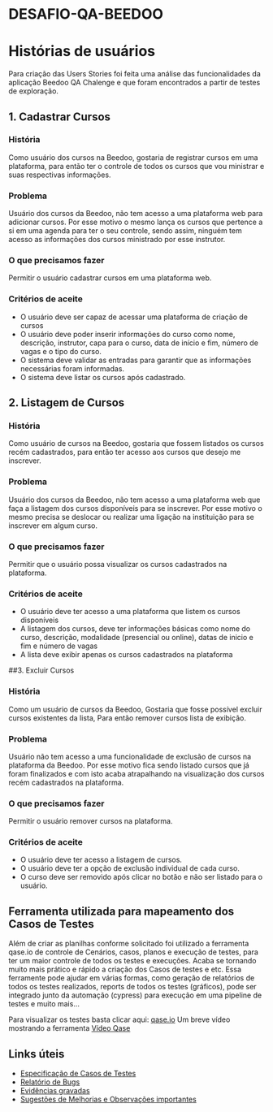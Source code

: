 # DESAFIO-QA-BEEDOO

# Histórias de usuários

Para criação das Users Stories foi feita uma análise das funcionalidades da aplicação Beedoo QA Chalenge e que foram encontrados a partir de testes de exploração.

## 1. Cadastrar Cursos

### História 
Como usuário dos cursos na Beedoo, 
gostaria de registrar cursos em uma plataforma, 
para então ter o controle de todos os cursos que vou ministrar e suas respectivas informações.

### Problema
Usuário dos cursos da Beedoo, não tem acesso a uma plataforma web para adicionar cursos. Por esse motivo o mesmo lança os cursos que pertence a si em uma agenda 	para ter o seu controle, sendo assim, ninguém tem acesso as informações dos cursos ministrado por esse instrutor.

### O que precisamos fazer
Permitir o usuário cadastrar cursos em uma plataforma web.

### Critérios de aceite
* O usuário deve ser capaz de acessar uma plataforma de criação de cursos
* O usuário deve poder inserir informações do curso como nome, descrição, instrutor, capa para o curso, data de início e fim, número de vagas e o tipo do curso.
* O sistema deve validar as entradas para garantir que as informações necessárias foram informadas.
* O sistema deve listar os cursos após cadastrado.

## 2. Listagem de Cursos

### História 
Como usuário de cursos na Beedoo, 
gostaria que fossem listados os cursos recém cadastrados, 
para então ter acesso aos cursos que desejo me inscrever.

### Problema
Usuário dos cursos da Beedoo, não tem acesso a uma plataforma web que faça a listagem dos cursos disponíveis para se inscrever. Por esse motivo o mesmo precisa se 	deslocar ou realizar uma ligação na instituição para se inscrever em algum curso.

### O que precisamos fazer
Permitir que o usuário possa visualizar os cursos cadastrados na plataforma.

### Critérios de aceite
* O usuário deve ter acesso a uma plataforma que listem os cursos disponíveis
* A listagem dos cursos, deve ter informações básicas como nome do curso, descrição, modalidade (presencial ou online), datas de inicio e fim e número de vagas
* A lista deve exibir apenas os cursos cadastrados na plataforma

##3. Excluir Cursos
	
### História
Como um usuário de cursos da Beedoo,
Gostaria que fosse possível excluir cursos existentes da lista,
Para então remover cursos lista de exibição.

### Problema
Usuário não tem acesso a uma funcionalidade de exclusão de cursos na plataforma da Beedoo. Por esse motivo fica sendo listado cursos que já foram finalizados e com 	isto acaba atrapalhando na visualização dos cursos recém cadastrados na plataforma.

### O que precisamos fazer
Permitir o usuário remover cursos na plataforma.
	
### Critérios de aceite
* O usuário deve ter acesso a listagem de cursos.
* O usuário deve ter a opção de exclusão individual de cada curso.
* O curso deve ser removido após clicar no botão e não ser listado para o usuário.

## Ferramenta utilizada para mapeamento dos Casos de Testes
Além de criar as planilhas conforme solicitado foi utilizado a ferramenta qase.io de controle de Cenários, casos, planos e execução de testes, para ter um maior controle de todos os testes e execuções. Acaba se tornando muito mais prático e rápido a criação dos Casos de testes e etc. Essa ferramente pode ajudar em várias formas, como geração de relatórios de todos os testes realizados, reports de todos os testes (gráficos), pode ser integrado junto da automação (cypress) para execução em uma pipeline de testes e muito mais...

Para visualizar os testes basta clicar aqui: [qase.io](https://app.qase.io/public/report/0471ff1144d06544728aad755dffedbb146cc5af)
Um breve vídeo mostrando a ferramenta [Vídeo Qase](https://drive.google.com/file/d/1Oqw2CGx0A6PxzmJf7_OE1llzP38dj34N/view?usp=sharing)


## Links úteis
* [Especificação de Casos de Testes](https://docs.google.com/spreadsheets/d/1BuXCAg1z__H7FHQNB6HwQGbbGA38BKPannrSFW6UkYU/edit?usp=sharing)
* [Relatório de Bugs](https://docs.google.com/spreadsheets/d/1NBZl2tbAmpUdGAvEYEjOkOnZbo8Sqy9Vu6PbmAvVayM/edit?usp=sharing)
* [Evidências gravadas](https://drive.google.com/drive/folders/1-1de9i-upZA9aLFEC8KbFHbTCcytkVbT?usp=sharing)
* [Sugestões de Melhorias e Observações importantes](https://docs.google.com/spreadsheets/d/1ja-6OMHPDpjwXniYcnbM1sgGTJBSmwtdf1teUqfwDwA/edit?usp=sharing)

